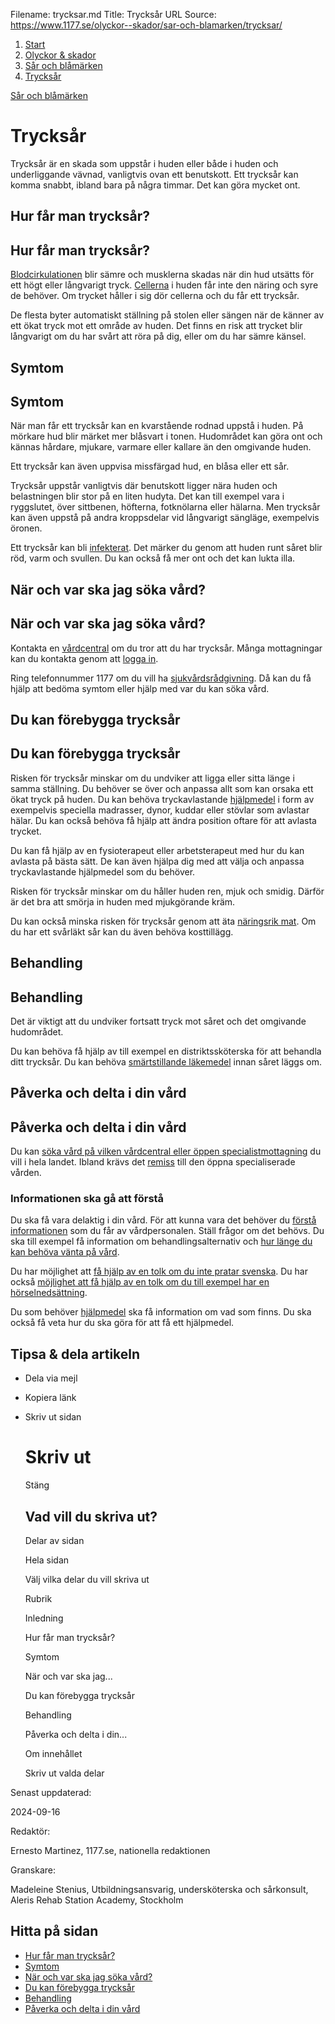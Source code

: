 Filename: trycksar.md
Title: Trycksår
URL Source: https://www.1177.se/olyckor--skador/sar-och-blamarken/trycksar/

1.  [Start](https://www.1177.se/)
2.  [Olyckor & skador](https://www.1177.se/olyckor--skador/)
3.  [Sår och blåmärken](https://www.1177.se/olyckor--skador/sar-och-blamarken/)
4.  [Trycksår](https://www.1177.se/olyckor--skador/sar-och-blamarken/trycksar/)

[Sår och blåmärken](https://www.1177.se/olyckor--skador/sar-och-blamarken/)

Trycksår
========

Trycksår är en skada som uppstår i huden eller både i huden och underliggande vävnad, vanligtvis ovan ett benutskott. Ett trycksår kan komma snabbt, ibland bara på några timmar. Det kan göra mycket ont.

Hur får man trycksår?
---------------------

Hur får man trycksår?
---------------------

[Blodcirkulationen](https://www.1177.se/liv--halsa/sa-fungerar-kroppen/blodet/) blir sämre och musklerna skadas när din hud utsätts för ett högt eller långvarigt tryck. [Cellerna](https://www.1177.se/liv--halsa/sa-fungerar-kroppen/celler-och-vavnader/) i huden får inte den näring och syre de behöver. Om trycket håller i sig dör cellerna och du får ett trycksår.

De flesta byter automatiskt ställning på stolen eller sängen när de känner av ett ökat tryck mot ett område av huden. Det finns en risk att trycket blir långvarigt om du har svårt att röra på dig, eller om du har sämre känsel.

Symtom
------

Symtom
------

När man får ett trycksår kan en kvarstående rodnad uppstå i huden. På mörkare hud blir märket mer blåsvart i tonen. Hudområdet kan göra ont och kännas hårdare, mjukare, varmare eller kallare än den omgivande huden.

Ett trycksår kan även uppvisa missfärgad hud, en blåsa eller ett sår.

Trycksår uppstår vanligtvis där benutskott ligger nära huden och belastningen blir stor på en liten hudyta. Det kan till exempel vara i ryggslutet, över sittbenen, höfterna, fotknölarna eller hälarna. Men trycksår kan även uppstå på andra kroppsdelar vid långvarigt sängläge, exempelvis öronen.

Ett trycksår kan bli [infekterat](https://www.1177.se/sjukdomar--besvar/infektioner/infektion-och-inflammation/). Det märker du genom att huden runt såret blir röd, varm och svullen. Du kan också få mer ont och det kan lukta illa.

När och var ska jag söka vård?
------------------------------

När och var ska jag söka vård?
------------------------------

Kontakta en [vårdcentral](https://www.1177.se/lankbiblioteket/nationella-lankar/1177---lankar/hitta-vard---forinstallda-sok/hitta-vardcentral-nara-mig/) om du tror att du har trycksår. Många mottagningar kan du kontakta genom att [logga in](https://www.1177.se/lankbiblioteket/nationella-lankar/1177---lankar/e-tjanster---behallare/e-tjanster---allman-inloggning/).

Ring telefonnummer 1177 om du vill ha [sjukvårdsrådgivning](https://www.1177.se/om-1177/nar-du-ringer-1177/nar-du-ringer-1177/). Då kan du få hjälp att bedöma symtom eller hjälp med var du kan söka vård.

Du kan förebygga trycksår
-------------------------

Du kan förebygga trycksår
-------------------------

Risken för trycksår minskar om du undviker att ligga eller sitta länge i samma ställning. Du behöver se över och anpassa allt som kan orsaka ett ökat tryck på huden. Du kan behöva tryckavlastande [hjälpmedel](https://www.1177.se/undersokning-behandling/hjalpmedel/forflyttning/hjalpmedel-i-hemmet/#section-86234) i form av exempelvis speciella madrasser, dynor, kuddar eller stövlar som avlastar hälar. Du kan också behöva få hjälp att ändra position oftare för att avlasta trycket.

Du kan få hjälp av en fysioterapeut eller arbetsterapeut med hur du kan avlasta på bästa sätt. De kan även hjälpa dig med att välja och anpassa tryckavlastande hjälpmedel som du behöver.

Risken för trycksår minskar om du håller huden ren, mjuk och smidig. Därför är det bra att smörja in huden med mjukgörande kräm.

Du kan också minska risken för trycksår genom att äta [näringsrik mat](https://www.1177.se/liv--halsa/ata-for-att-ma-bra/). Om du har ett svårläkt sår kan du även behöva kosttillägg.

Behandling
----------

Behandling
----------

Det är viktigt att du undviker fortsatt tryck mot såret och det omgivande hudområdet.

Du kan behöva få hjälp av till exempel en distriktssköterska för att behandla ditt trycksår. Du kan behöva [smärtstillande läkemedel](https://www.1177.se/undersokning-behandling/behandling-med-lakemedel/lakemedel-utifran-diagnos/receptfria-lakemedel-vid-tillfallig-smarta---vad-ska-jag-valja/) innan såret läggs om.

Påverka och delta i din vård
----------------------------

Påverka och delta i din vård
----------------------------

Du kan [söka vård på vilken vårdcentral eller öppen specialistmottagning](https://www.1177.se/sa-fungerar-varden/att-valja-vardmottagning/valja-vardmottagning/) du vill i hela landet. Ibland krävs det [remiss](https://www.1177.se/sa-fungerar-varden/att-valja-vardmottagning/remiss/) till den öppna specialiserade vården.

### Informationen ska gå att förstå

Du ska få vara delaktig i din vård. För att kunna vara det behöver du [förstå informationen](https://www.1177.se/sa-fungerar-varden/var-med-och-bestam-om-din-vard/patientlagen/) som du får av vårdpersonalen. Ställ frågor om det behövs. Du ska till exempel få information om behandlingsalternativ och [hur länge du kan behöva vänta på vård](https://www.1177.se/sa-fungerar-varden/lagar-och-bestammelser/vardgaranti/).

Du har möjlighet att [få hjälp av en tolk om du inte pratar svenska](https://www.1177.se/sa-fungerar-varden/vard-om-du-kommer-fran-ett-annat-land/tolkning-till-mitt-sprak/). Du har också [möjlighet att få hjälp av en tolk om du till exempel har en hörselnedsättning](https://www.1177.se/undersokning-behandling/hjalpmedel/hjalpmedel-for-kognition-och-kommunikation/tolktjanster-vid-funktionsnedsattning/).

Du som behöver [hjälpmedel](https://www.1177.se/undersokning-behandling/hjalpmedel/) ska få information om vad som finns. Du ska också få veta hur du ska göra för att få ett hjälpmedel.

Tipsa & dela artikeln
---------------------

*   Dela via mejl
*   Kopiera länk
*   Skriv ut sidan
    
    Skriv ut
    ========
    
    Stäng
    
    Vad vill du skriva ut?
    ----------------------
    
    Delar av sidan
    
    Hela sidan
    
    Välj vilka delar du vill skriva ut
    
    Rubrik
    
    Inledning
    
    Hur får man trycksår?
    
    Symtom
    
    När och var ska jag...
    
    Du kan förebygga trycksår
    
    Behandling
    
    Påverka och delta i din...
    
    Om innehållet
    
    Skriv ut valda delar
    

Senast uppdaterad:

2024-09-16

Redaktör:

Ernesto Martinez, 1177.se, nationella redaktionen

Granskare:

Madeleine Stenius, Utbildningsansvarig, undersköterska och sårkonsult, Aleris Rehab Station Academy, Stockholm

Hitta på sidan
--------------

*   [Hur får man trycksår?](https://www.1177.se/olyckor--skador/sar-och-blamarken/trycksar/#section-12285)
*   [Symtom](https://www.1177.se/olyckor--skador/sar-och-blamarken/trycksar/#section-12286)
*   [När och var ska jag söka vård?](https://www.1177.se/olyckor--skador/sar-och-blamarken/trycksar/#section-12287)
*   [Du kan förebygga trycksår](https://www.1177.se/olyckor--skador/sar-och-blamarken/trycksar/#section-12288)
*   [Behandling](https://www.1177.se/olyckor--skador/sar-och-blamarken/trycksar/#section-12289)
*   [Påverka och delta i din vård](https://www.1177.se/olyckor--skador/sar-och-blamarken/trycksar/#section-12290)
